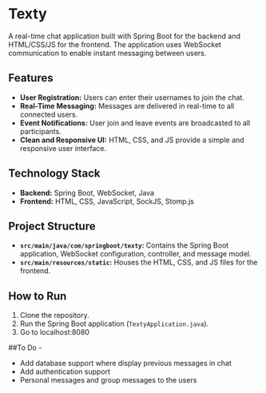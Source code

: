 # Texty

A real-time chat application built with Spring Boot for the backend and HTML/CSS/JS for the frontend. The application uses WebSocket communication to enable instant messaging between users.

## Features

- **User Registration:** Users can enter their usernames to join the chat.
- **Real-Time Messaging:** Messages are delivered in real-time to all connected users.
- **Event Notifications:** User join and leave events are broadcasted to all participants.
- **Clean and Responsive UI:** HTML, CSS, and JS provide a simple and responsive user interface.

## Technology Stack

- **Backend:** Spring Boot, WebSocket, Java
- **Frontend:** HTML, CSS, JavaScript, SockJS, Stomp.js

## Project Structure

- **`src/main/java/com/springboot/texty`:** Contains the Spring Boot application, WebSocket configuration, controller, and message model.
- **`src/main/resources/static`:** Houses the HTML, CSS, and JS files for the frontend.

## How to Run

1. Clone the repository.
2. Run the Spring Boot application (`TextyApplication.java`).
3. Go to localhost:8080



##To Do -
- Add database support where display previous messages in chat
- Add authentication support
- Personal messages and group messages to the users

